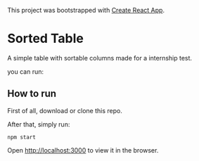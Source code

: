 This project was bootstrapped with [Create React App](https://github.com/facebook/create-react-app).

# Sorted Table
A simple table with sortable columns made for a internship test.

 you can run:


## How to run
First of all, download or clone this repo. 

After that, simply run:
```
npm start
```
Open [http://localhost:3000](http://localhost:3000) to view it in the browser.

